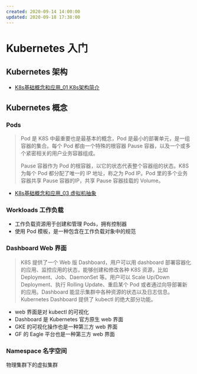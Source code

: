 ```yaml
---
created: 2020-09-14 14:00:00  
updated: 2020-09-18 17:38:00  
---
```


# Kubernetes 入门

## Kubernetes 架构

- [K8s基础概念和应用_01 K8s架构简介](_resources/K8s基础概念和应用_01.pdf)

## Kubernetes 概念

### Pods 

> Pod 是 K8S 中最重要也是最基本的概念，Pod 是最小的部署单元，是一组容器的集合。每个 Pod 都由一个特殊的根容器 Pause 容器，以及一个或多个紧密相关的用户业务容器组成。
>
> Pause 容器作为 Pod 的根容器，以它的状态代表整个容器组的状态。K8S 为每个 Pod 都分配了唯一的 IP 地址，称之为 Pod IP。Pod 里的多个业务容器共享 Pause 容器的IP，共享 Pause 容器挂载的 Volume。

- [K8s基础概念和应用_03 虚拟机抽象](_resources/K8s基础概念和应用_03.pdf)

### Workloads 工作负载

- 工作负载资源用于创建和管理 Pods，拥有控制器
- 使用 Pod 模板，是一种包含在工作负载对象中的规范

### Dashboard Web 界面

> K8S 提供了一个 Web 版 Dashboard，用户可以用 dashboard 部署容器化的应用、监控应用的状态，能够创建和修改各种 K8S 资源，比如 Deployment、Job、DaemonSet 等。用户可以 Scale Up/Down Deployment、执行 Rolling Update、重启某个 Pod 或者通过向导部署新的应用。Dashboard 能显示集群中各种资源的状态以及日志信息。Kubernetes Dashboard 提供了 kubectl 的绝大部分功能。

- web 界面是对 kubectl 的可视化
- Dashboard 是 Kubernetes 官方原生 web 界面
- GKE 的可视化操作也是一种第三方 web 界面
- GF 的 Eagle 平台也是一种第三方 web 界面

### Namespace 名字空间

物理集群下的虚拟集群
